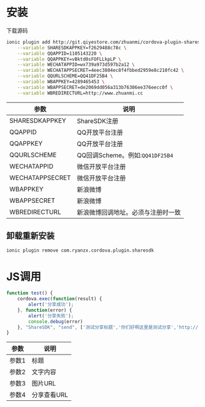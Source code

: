 
# 安装
下载源码
```sh
ionic plugin add http://git.qiyestore.com/zhuanmi/cordova-plugin-sharesdk.git \
	--variable SHARESDKAPPKEY=f2629488c78c \
	--variable QQAPPID=1105143220 \
	--variable QQAPPKEY=vBktd0sFOFLLkpLP \
	--variable WECHATAPPID=wx739a973d597b2a12 \
	--variable WECHATAPPSECRET=4eec3804ec8f4fbbed2959e8c210fc42 \
	--variable QQURLSCHEME=QQ41DF25B4 \
	--variable WBAPPKEY=4289465453 \
	--variable WBAPPSECRET=de2069dd056a313b76306ee376eecc0f \
	--variable WBREDIRECTURL=http://www.zhuanmi.cc
```

|参数|说明|
|---|---|
|SHARESDKAPPKEY|ShareSDK注册|
|QQAPPID|QQ开放平台注册|
|QQAPPKEY|QQ开放平台注册|
|QQURLSCHEME|QQ回调Scheme。例如:`QQ41DF25B4`|
|WECHATAPPID|微信开放平台注册|
|WECHATAPPSECRET|微信开放平台注册|
|WBAPPKEY|新浪微博|
|WBAPPSECRET|新浪微博|
|WBREDIRECTURL|新浪微博回调地址。必须与注册时一致|

## 卸载重新安装

```sh
ionic plugin remove com.ryanzx.cordova.plugin.sharesdk
```


# JS调用

```js
function test() {
	cordova.exec(function(result) {
		alert('分享成功');
    }, function(error) {
		alert('分享失败');
		console.debug(error)
    }, "ShareSDK", "send", ['测试分享标题','你们好啊这里是测试分享','http://cdn.qiyestore.com/openapi/upload/2015/12/25/EYZZ17L785.png','http://www.qiyestore.com']);
}
```

|参数|说明|
|---|---|
|参数1|标题|
|参数2|文字内容|
|参数3|图片URL|
|参数4|分享查看URL|
